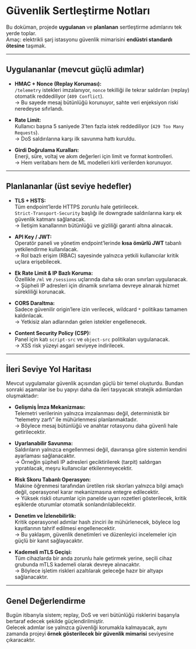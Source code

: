 # Güvenlik Sertleştirme Notları 

Bu doküman, projede **uygulanan** ve **planlanan** sertleştirme adımlarını tek yerde toplar.  
Amaç: elektrikli şarj istasyonu güvenlik mimarisini **endüstri standardı ötesine** taşımak.

---

## Uygulananlar (mevcut güçlü adımlar)

- **HMAC + Nonce (Replay Koruması):**  
  `/telemetry` istekleri imzalanıyor, `nonce` tekilliği ile tekrar saldırıları (replay) otomatik reddediliyor (`409 Conflict`).  
  → Bu sayede mesaj bütünlüğü korunuyor, sahte veri enjeksiyon riski neredeyse sıfırlandı.

- **Rate Limit:**  
  Kullanıcı başına 5 saniyede 3’ten fazla istek reddediliyor (`429 Too Many Requests`).  
  → DoS saldırılarına karşı ilk savunma hattı kuruldu.

- **Girdi Doğrulama Kuralları:**  
  Enerji, süre, voltaj ve akım değerleri için limit ve format kontrolleri.  
  → Hem veritabanı hem de ML modelleri kirli verilerden korunuyor.

---

##  Planlananlar (üst seviye hedefler)

- **TLS + HSTS:**  
  Tüm endpoint’lerde HTTPS zorunlu hale getirilecek.  
  `Strict-Transport-Security` başlığı ile downgrade saldırılarına karşı ek güvenlik katmanı sağlanacak.  
  → İletişim kanallarının bütünlüğü ve gizliliği garanti altına alınacak.

- **API Key / JWT:**  
  Operatör paneli ve yönetim endpoint’lerinde **kısa ömürlü JWT** tabanlı yetkilendirme kullanılacak.  
  → Rol bazlı erişim (RBAC) sayesinde yalnızca yetkili kullanıcılar kritik uçlara erişebilecek.

- **Ek Rate Limit & IP Bazlı Koruma:**  
  Özellikle `/ml` ve `/sessions` uçlarında daha sıkı oran sınırları uygulanacak.  
  → Şüpheli IP adresleri için dinamik sınırlama devreye alınarak hizmet sürekliliği korunacak.

- **CORS Daraltma:**  
  Sadece güvenilir origin’lere izin verilecek, wildcard `*` politikası tamamen kaldırılacak.  
  → Yetkisiz alan adlarından gelen istekler engellenecek.

- **Content Security Policy (CSP):**  
  Panel için katı `script-src` ve `object-src` politikaları uygulanacak.  
  → XSS risk yüzeyi asgari seviyeye indirilecek.

---

## İleri Seviye Yol Haritası

Mevcut uygulamalar güvenlik açısından güçlü bir temel oluşturdu. Bundan sonraki aşamalar ise bu yapıyı daha da ileri taşıyacak stratejik adımlardan oluşmaktadır:

- **Gelişmiş İmza Mekanizması:**  
  Telemetri verilerinin yalnızca imzalanması değil, deterministik bir “telemetry zarfı” ile mühürlenmesi planlanmaktadır.  
  → Böylece mesaj bütünlüğü ve anahtar rotasyonu daha güvenli hale getirilecektir.

- **Uyarlanabilir Savunma:**  
  Saldırıların yalnızca engellenmesi değil, davranışa göre sistemin kendini ayarlaması sağlanacaktır.  
  → Örneğin şüpheli IP adresleri geciktirilerek (tarpit) saldırgan yıpratılacak, meşru kullanıcılar etkilenmeyecektir.

- **Risk Skoru Tabanlı Operasyon:**  
  Makine öğrenmesi tarafından üretilen risk skorları yalnızca bilgi amaçlı değil, operasyonel karar mekanizmasına entegre edilecektir.  
  → Yüksek riskli oturumlar için panelde uyarı rozetleri gösterilecek, kritik eşiklerde oturumlar otomatik sonlandırılabilecektir.

- **Denetim ve İzlenebilirlik:**  
  Kritik operasyonel adımlar hash zinciri ile mühürlenecek, böylece log kayıtlarının tahrif edilmesi engellenecektir.  
  → Bu yaklaşım, güvenlik denetimleri ve düzenleyici incelemeler için güçlü bir kanıt sağlayacaktır.

- **Kademeli mTLS Geçişi:**  
  Tüm cihazlarda bir anda zorunlu hale getirmek yerine, seçili cihaz grubunda mTLS kademeli olarak devreye alınacaktır.  
  → Böylece işletim riskleri azaltılarak geleceğe hazır bir altyapı sağlanacaktır.

---

##  Genel Değerlendirme

Bugün itibarıyla sistem; replay, DoS ve veri bütünlüğü risklerini başarıyla bertaraf edecek şekilde güçlendirilmiştir.  
Gelecek adımlar ise yalnızca güvenliği korumakla kalmayacak, aynı zamanda projeyi **örnek gösterilecek bir güvenlik mimarisi** seviyesine çıkaracaktır.

